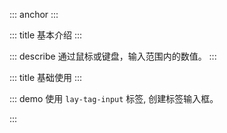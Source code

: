 ::: anchor
:::

::: title 基本介绍
:::

::: describe 通过鼠标或键盘，输入范围内的数值。
:::

::: title 基础使用
:::

::: demo 使用 `lay-tag-input` 标签, 创建标签输入框。  

<template>
  <lay-tag-input v-model="data1" v-model:inputValue="inputValue"></lay-tag-input>
</template>

<script>
import { ref,watch } from 'vue'

export default {
  setup() {
    const data1 = ref(['Vue', 'React']);
    const inputValue = ref();
    watch(data1, (val) => {
      console.log("tagData",val)
    })
    watch(inputValue, (val) => {
      console.log("inputValue",val)
    })

    return {
      data1,
      inputValue
    }
  }
}
</script>

:::